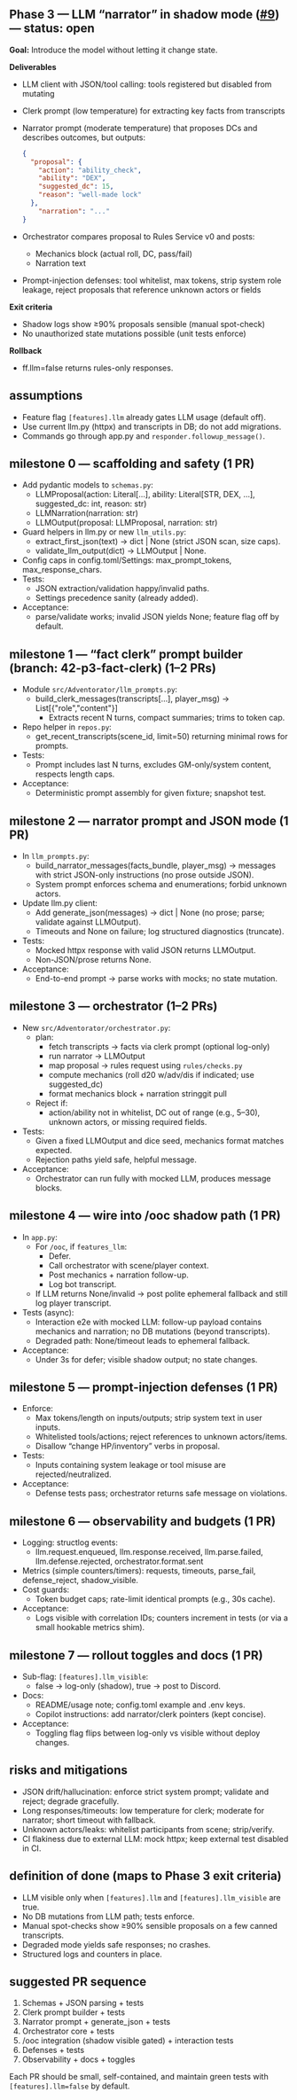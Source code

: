 ## Phase 3 — LLM “narrator” in shadow mode ([#9](https://github.com/crashtestbrandt/Adventorator/issues/9)) — status: open

**Goal:** Introduce the model without letting it change state.

**Deliverables**

* LLM client with JSON/tool calling: tools registered but disabled from mutating
* Clerk prompt (low temperature) for extracting key facts from transcripts
* Narrator prompt (moderate temperature) that proposes DCs and describes outcomes, but outputs:

  ```json
  {
    "proposal": {
      "action": "ability_check",
      "ability": "DEX",
      "suggested_dc": 15,
      "reason": "well-made lock"
    },
      "narration": "..."
  }
  ```

* Orchestrator compares proposal to Rules Service v0 and posts:
  * Mechanics block (actual roll, DC, pass/fail)
  * Narration text
* Prompt-injection defenses: tool whitelist, max tokens, strip system role leakage, reject proposals that reference unknown actors or fields

**Exit criteria**

* Shadow logs show ≥90% proposals sensible (manual spot-check)
* No unauthorized state mutations possible (unit tests enforce)

**Rollback**

* ff.llm=false returns rules-only responses.

## assumptions

- Feature flag `[features].llm` already gates LLM usage (default off).
- Use current llm.py (httpx) and transcripts in DB; do not add migrations.
- Commands go through app.py and `responder.followup_message()`.

## milestone 0 — scaffolding and safety (1 PR)

- Add pydantic models to `schemas.py`:
  - LLMProposal(action: Literal[…], ability: Literal[STR, DEX, …], suggested_dc: int, reason: str)
  - LLMNarration(narration: str)
  - LLMOutput(proposal: LLMProposal, narration: str)
- Guard helpers in llm.py or new `llm_utils.py`:
  - extract_first_json(text) → dict | None (strict JSON scan, size caps).
  - validate_llm_output(dict) → LLMOutput | None.
- Config caps in config.toml/Settings: max_prompt_tokens, max_response_chars.
- Tests:
  - JSON extraction/validation happy/invalid paths.
  - Settings precedence sanity (already added).
- Acceptance:
  - parse/validate works; invalid JSON yields None; feature flag off by default.

## milestone 1 — “fact clerk” prompt builder (branch: 42-p3-fact-clerk) (1–2 PRs)

- Module `src/Adventorator/llm_prompts.py`:
  - build_clerk_messages(transcripts[…], player_msg) → List[{"role","content"}]
    - Extracts recent N turns, compact summaries; trims to token cap.
- Repo helper in `repos.py`:
  - get_recent_transcripts(scene_id, limit=50) returning minimal rows for prompts.
- Tests:
  - Prompt includes last N turns, excludes GM-only/system content, respects length caps.
- Acceptance:
  - Deterministic prompt assembly for given fixture; snapshot test.

## milestone 2 — narrator prompt and JSON mode (1 PR)

- In `llm_prompts.py`:
  - build_narrator_messages(facts_bundle, player_msg) → messages with strict JSON-only instructions (no prose outside JSON).
  - System prompt enforces schema and enumerations; forbid unknown actors.
- Update llm.py client:
  - Add generate_json(messages) → dict | None (no prose; parse; validate against LLMOutput).
  - Timeouts and None on failure; log structured diagnostics (truncate).
- Tests:
  - Mocked httpx response with valid JSON returns LLMOutput.
  - Non-JSON/prose returns None.
- Acceptance:
  - End-to-end prompt → parse works with mocks; no state mutation.

## milestone 3 — orchestrator (1–2 PRs)

- New `src/Adventorator/orchestrator.py`:
  - plan:
    - fetch transcripts → facts via clerk prompt (optional log-only)
    - run narrator → LLMOutput
    - map proposal → rules request using `rules/checks.py`
    - compute mechanics (roll d20 w/adv/dis if indicated; use suggested_dc)
    - format mechanics block + narration stringgit pull
  - Reject if:
    - action/ability not in whitelist, DC out of range (e.g., 5–30), unknown actors, or missing required fields.
- Tests:
  - Given a fixed LLMOutput and dice seed, mechanics format matches expected.
  - Rejection paths yield safe, helpful message.
- Acceptance:
  - Orchestrator can run fully with mocked LLM, produces message blocks.

## milestone 4 — wire into /ooc shadow path (1 PR)

- In `app.py`:
  - For `/ooc`, if `features_llm`:
    - Defer.
    - Call orchestrator with scene/player context.
    - Post mechanics + narration follow-up.
    - Log bot transcript.
  - If LLM returns None/invalid → post polite ephemeral fallback and still log player transcript.
- Tests (async):
  - Interaction e2e with mocked LLM: follow-up payload contains mechanics and narration; no DB mutations (beyond transcripts).
  - Degraded path: None/timeout leads to ephemeral fallback.
- Acceptance:
  - Under 3s for defer; visible shadow output; no state changes.

## milestone 5 — prompt-injection defenses (1 PR)

- Enforce:
  - Max tokens/length on inputs/outputs; strip system text in user inputs.
  - Whitelisted tools/actions; reject references to unknown actors/items.
  - Disallow “change HP/inventory” verbs in proposal.
- Tests:
  - Inputs containing system leakage or tool misuse are rejected/neutralized.
- Acceptance:
  - Defense tests pass; orchestrator returns safe message on violations.

## milestone 6 — observability and budgets (1 PR)

- Logging: structlog events:
  - llm.request.enqueued, llm.response.received, llm.parse.failed, llm.defense.rejected, orchestrator.format.sent
- Metrics (simple counters/timers): requests, timeouts, parse_fail, defense_reject, shadow_visible.
- Cost guards:
  - Token budget caps; rate-limit identical prompts (e.g., 30s cache).
- Acceptance:
  - Logs visible with correlation IDs; counters increment in tests (or via a small hookable metrics shim).

## milestone 7 — rollout toggles and docs (1 PR)

- Sub-flag: `[features].llm_visible`:
  - false → log-only (shadow), true → post to Discord.
- Docs:
  - README/usage note; config.toml example and .env keys.
  - Copilot instructions: add narrator/clerk pointers (kept concise).
- Acceptance:
  - Toggling flag flips between log-only vs visible without deploy changes.

## risks and mitigations

- JSON drift/hallucination: enforce strict system prompt; validate and reject; degrade gracefully.
- Long responses/timeouts: low temperature for clerk; moderate for narrator; short timeout with fallback.
- Unknown actors/leaks: whitelist participants from scene; strip/verify.
- CI flakiness due to external LLM: mock httpx; keep external test disabled in CI.

## definition of done (maps to Phase 3 exit criteria)

- LLM visible only when `[features].llm` and `[features].llm_visible` are true.
- No DB mutations from LLM path; tests enforce.
- Manual spot-checks show ≥90% sensible proposals on a few canned transcripts.
- Degraded mode yields safe responses; no crashes.
- Structured logs and counters in place.

## suggested PR sequence

1) Schemas + JSON parsing + tests
2) Clerk prompt builder + tests
3) Narrator prompt + generate_json + tests
4) Orchestrator core + tests
5) /ooc integration (shadow visible gated) + interaction tests
6) Defenses + tests
7) Observability + docs + toggles

Each PR should be small, self-contained, and maintain green tests with `[features].llm=false` by default.
